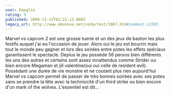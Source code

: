 ```yaml
---
user: Raeglin
rating: 5
published: 2009-11-12T02:21:12.000Z
legacy_url: http://www.emunova.net/veda/test/1067.htm#comment-12385
---
```

Marvel vs capcom 2 est une grosse tuerie et un des jeux de baston les plus festifs auquel j'ai eu l'occasion de jouer. 
Alors oui le jeu est bourrin mais tout le monde peu gagner et lors des soirées entre potes les effets spéciaux garantissent le spectacle. 
Deplus le jeu possède 56 persos bien différents les uns des autres et certains sont assez innattendus comme Strider ou bien encore Megaman et jill valentine(oui oui celle de resident evil). Possèdant une durée de vie monstre et ne coutant plus rien aujourd'hui Marvel vs capcom permet de passer de très bonnes soirées avec ses potes sans se prendre la tête avec la techniocité d'un third strike ou bien encore d'un mark of the wolves. 
L'essentiel est dit...
